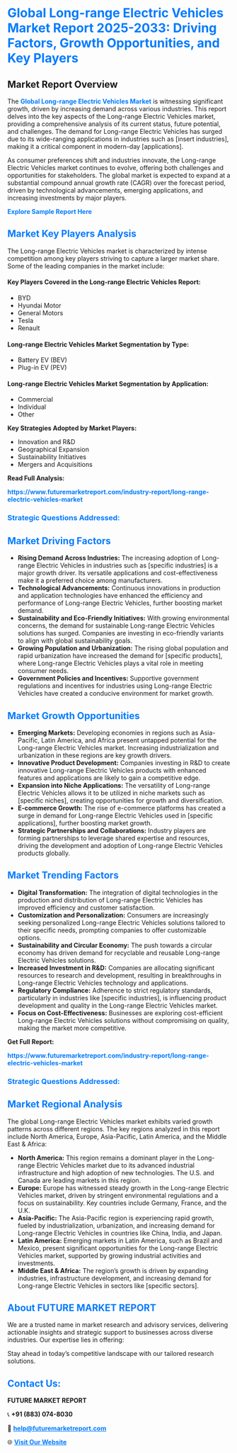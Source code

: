 <h1 style="color: #007BFF;">Global Long-range Electric Vehicles Market Report 2025-2033: Driving Factors, Growth Opportunities, and Key Players</h1>

<section id="overview">
<h2>Market Report Overview</h2>
<p>The <a href="https://www.futuremarketreport.com/industry-report/long-range-electric-vehicles-market" style="color: #007BFF; text-decoration: none;"><strong>Global Long-range Electric Vehicles Market</strong></a> is witnessing significant growth, driven by increasing demand across various industries. This report delves into the key aspects of the Long-range Electric Vehicles market, providing a comprehensive analysis of its current status, future potential, and challenges. The demand for Long-range Electric Vehicles has surged due to its wide-ranging applications in industries such as [insert industries], making it a critical component in modern-day [applications].</p>
<p>As consumer preferences shift and industries innovate, the Long-range Electric Vehicles market continues to evolve, offering both challenges and opportunities for stakeholders. The global market is expected to expand at a substantial compound annual growth rate (CAGR) over the forecast period, driven by technological advancements, emerging applications, and increasing investments by major players.</p>
</section>

<section id="overview">
<p><a href="https://www.futuremarketreport.com/request-sample/reportId=92980" style="color: #007BFF; text-decoration: none;"><strong>Explore Sample Report Here</strong></a></p>
</section>

<section id="key-players">
<h2 style="color: #007BFF;">Market Key Players Analysis</h2>
<p>The Long-range Electric Vehicles market is characterized by intense competition among key players striving to capture a larger market share. Some of the leading companies in the market include:</p>
<h4>Key Players Covered in the Long-range Electric Vehicles Report:</h4>
<ul><li>BYD</li><li>Hyundai Motor</li><li>General Motors</li><li>Tesla</li><li>Renault</li></ul>
<h4>Long-range Electric Vehicles Market Segmentation by Type:</h4>
<ul><li>Battery EV (BEV)</li><li>Plug-in EV (PEV)</li></ul>

<h4>Long-range Electric Vehicles Market Segmentation by Application:</h4>
<ul><li>Commercial</li><li>Individual</li><li>Other</li></ul>
<p><strong>Key Strategies Adopted by Market Players:</strong></p>
<ul>
<li>Innovation and R&D</li>
<li>Geographical Expansion</li>
<li>Sustainability Initiatives</li>
<li>Mergers and Acquisitions</li>
</ul>
</section>

<section>
<p><strong>Read Full Analysis: </strong></p><a href="https://www.futuremarketreport.com/industry-report/long-range-electric-vehicles-market" style="color: #007BFF; text-decoration: none;"><strong>https://www.futuremarketreport.com/industry-report/long-range-electric-vehicles-market</strong></a>
<h3 style="color: #007BFF;">Strategic Questions Addressed:</h3>
</section>

<section id="driving-factors">
<h2 style="color: #007BFF;">Market Driving Factors</h2>
<ul>
<li><strong>Rising Demand Across Industries:</strong> The increasing adoption of Long-range Electric Vehicles in industries such as [specific industries] is a major growth driver. Its versatile applications and cost-effectiveness make it a preferred choice among manufacturers.</li>
<li><strong>Technological Advancements:</strong> Continuous innovations in production and application technologies have enhanced the efficiency and performance of Long-range Electric Vehicles, further boosting market demand.</li>
<li><strong>Sustainability and Eco-Friendly Initiatives:</strong> With growing environmental concerns, the demand for sustainable Long-range Electric Vehicles solutions has surged. Companies are investing in eco-friendly variants to align with global sustainability goals.</li>
<li><strong>Growing Population and Urbanization:</strong> The rising global population and rapid urbanization have increased the demand for [specific products], where Long-range Electric Vehicles plays a vital role in meeting consumer needs.</li>
<li><strong>Government Policies and Incentives:</strong> Supportive government regulations and incentives for industries using Long-range Electric Vehicles have created a conducive environment for market growth.</li>
</ul>
</section>

<section id="growth-opportunities">
<h2 style="color: #007BFF;">Market Growth Opportunities</h2>
<ul>
<li><strong>Emerging Markets:</strong> Developing economies in regions such as Asia-Pacific, Latin America, and Africa present untapped potential for the Long-range Electric Vehicles market. Increasing industrialization and urbanization in these regions are key growth drivers.</li>
<li><strong>Innovative Product Development:</strong> Companies investing in R&D to create innovative Long-range Electric Vehicles products with enhanced features and applications are likely to gain a competitive edge.</li>
<li><strong>Expansion into Niche Applications:</strong> The versatility of Long-range Electric Vehicles allows it to be utilized in niche markets such as [specific niches], creating opportunities for growth and diversification.</li>
<li><strong>E-commerce Growth:</strong> The rise of e-commerce platforms has created a surge in demand for Long-range Electric Vehicles used in [specific applications], further boosting market growth.</li>
<li><strong>Strategic Partnerships and Collaborations:</strong> Industry players are forming partnerships to leverage shared expertise and resources, driving the development and adoption of Long-range Electric Vehicles products globally.</li>
</ul>
</section>

<section id="trending-factors">
<h2 style="color: #007BFF;">Market Trending Factors</h2>
<ul>
<li><strong>Digital Transformation:</strong> The integration of digital technologies in the production and distribution of Long-range Electric Vehicles has improved efficiency and customer satisfaction.</li>
<li><strong>Customization and Personalization:</strong> Consumers are increasingly seeking personalized Long-range Electric Vehicles solutions tailored to their specific needs, prompting companies to offer customizable options.</li>
<li><strong>Sustainability and Circular Economy:</strong> The push towards a circular economy has driven demand for recyclable and reusable Long-range Electric Vehicles solutions.</li>
<li><strong>Increased Investment in R&D:</strong> Companies are allocating significant resources to research and development, resulting in breakthroughs in Long-range Electric Vehicles technology and applications.</li>
<li><strong>Regulatory Compliance:</strong> Adherence to strict regulatory standards, particularly in industries like [specific industries], is influencing product development and quality in the Long-range Electric Vehicles market.</li>
<li><strong>Focus on Cost-Effectiveness:</strong> Businesses are exploring cost-efficient Long-range Electric Vehicles solutions without compromising on quality, making the market more competitive.</li>
</ul>
</section>

<section>
<p><strong>Get Full Report: </strong></p><a href="https://www.futuremarketreport.com/industry-report/long-range-electric-vehicles-market" style="color: #007BFF; text-decoration: none;"><strong>https://www.futuremarketreport.com/industry-report/long-range-electric-vehicles-market</strong></a>
<h3 style="color: #007BFF;">Strategic Questions Addressed:</h3>
</section>


<section id="regional-analysis">
<h2 style="color: #007BFF;">Market Regional Analysis</h2>
<p>The global Long-range Electric Vehicles market exhibits varied growth patterns across different regions. The key regions analyzed in this report include North America, Europe, Asia-Pacific, Latin America, and the Middle East & Africa:</p>
<ul>
<li><strong>North America:</strong> This region remains a dominant player in the Long-range Electric Vehicles market due to its advanced industrial infrastructure and high adoption of new technologies. The U.S. and Canada are leading markets in this region.</li>
<li><strong>Europe:</strong> Europe has witnessed steady growth in the Long-range Electric Vehicles market, driven by stringent environmental regulations and a focus on sustainability. Key countries include Germany, France, and the U.K.</li>
<li><strong>Asia-Pacific:</strong> The Asia-Pacific region is experiencing rapid growth, fueled by industrialization, urbanization, and increasing demand for Long-range Electric Vehicles in countries like China, India, and Japan.</li>
<li><strong>Latin America:</strong> Emerging markets in Latin America, such as Brazil and Mexico, present significant opportunities for the Long-range Electric Vehicles market, supported by growing industrial activities and investments.</li>
<li><strong>Middle East & Africa:</strong> The region’s growth is driven by expanding industries, infrastructure development, and increasing demand for Long-range Electric Vehicles in sectors like [specific sectors].</li>
</ul>
</section>

<footer>
<h2 style="color: #007BFF;">About FUTURE MARKET REPORT</h2>
<p>We are a trusted name in market research and advisory services, delivering actionable insights and strategic support to businesses across diverse industries. Our expertise lies in offering:</p>

<p>Stay ahead in today’s competitive landscape with our tailored research solutions.</p>

<h2 style="color: #007BFF;">Contact Us:</h2>
<p><strong>FUTURE MARKET REPORT</strong></p>
<p>📞 <strong>+91 (883) 074-8030</strong></p>
<p>📧 <strong><a href="mailto:help@futuremarketreport.com" style="color: #007BFF;">help@futuremarketreport.com</a></strong></p>
<p>🌐 <strong><a href="https://www.futuremarketreport.com/" style="color: #007BFF;">Visit Our Website</a></strong></p>
</footer>